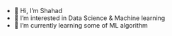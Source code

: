- 👋 Hi, I’m Shahad 
- 👀 I’m interested in Data Science & Machine learning
- 🌱 I’m currently learning some of ML algorithm 
